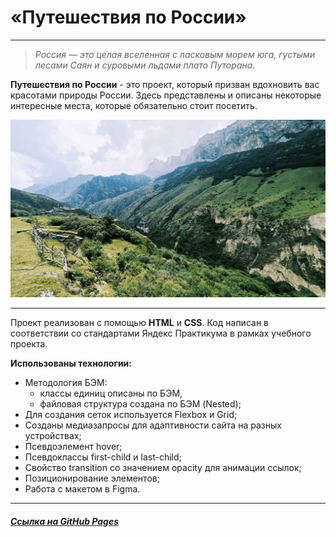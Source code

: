 # «Путешествия по России»
___
> _Россия — это целая вселенная с ласковым морем юга, густыми лесами Саян и суровыми льдами плато Путорана._

**Путешествия по России** - это проект, который призван вдохновить вас красотами природы России. Здесь представлены и описаны некоторые интересные места, которые обязательно стоит посетить. 

![Кавказ, фото Егоровой Яны](./images/my_kavkaz.jpg "Кавказ, фото Егоровой Яны")

___

Проект реализован с помощью **HTML** и **CSS**.
Код написан в соответствии со стандартами Яндекс Практикума в рамках учебного проекта.

**Использованы технологии:**
* Методология БЭМ:
  - классы единиц описаны по БЭМ,
  - файловая структура создана по БЭМ (Nested);
* Для создания сеток используется Flexbox и Grid;
* Созданы медиазапросы для адаптивности сайта на разных устройствах;
* Псевдоэлемент hover;
* Псевдоклассы first-child и last-child;
* Свойство transition со значением opacity для анимации ссылок;
* Позиционирование элементов;
* Работа с макетом в Figma.
___
##### [Ссылка на GitHub Pages]()